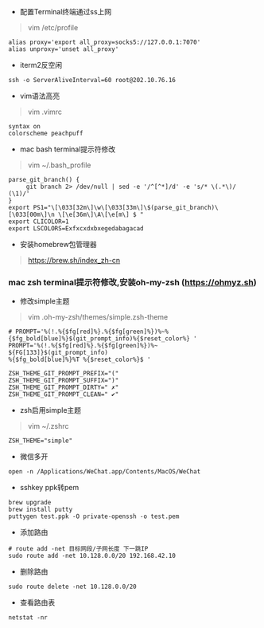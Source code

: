 * 配置Terminal终端通过ss上网
>vim /etc/profile
```
alias proxy='export all_proxy=socks5://127.0.0.1:7070'
alias unproxy='unset all_proxy'
```

* iterm2反空闲
```
ssh -o ServerAliveInterval=60 root@202.10.76.16
```
* vim语法高亮
> vim .vimrc
```
syntax on
colorscheme peachpuff
```


* mac bash terminal提示符修改
>vim ~/.bash_profile
```
parse_git_branch() {
     git branch 2> /dev/null | sed -e '/^[^*]/d' -e 's/* \(.*\)/ (\1)/'
}
export PS1="\[\033[32m\]\w\[\033[33m\]\$(parse_git_branch)\[\033[00m\]\n \[\e[36m\]\A\[\e[m\] $ "
export CLICOLOR=1
export LSCOLORS=Exfxcxdxbxegedabagacad
```

* 安装homebrew包管理器
>https://brew.sh/index_zh-cn



### mac zsh terminal提示符修改,安装oh-my-zsh (https://ohmyz.sh)
* 修改simple主题
> vim .oh-my-zsh/themes/simple.zsh-theme
```
# PROMPT='%(!.%{$fg[red]%}.%{$fg[green]%})%~%{$fg_bold[blue]%}$(git_prompt_info)%{$reset_color%} '
PROMPT='%(!.%{$fg[red]%}.%{$fg[green]%})%~ ${FG[133]}$(git_prompt_info)
%{$fg_bold[blue]%}%T %{$reset_color%}$ '

ZSH_THEME_GIT_PROMPT_PREFIX="("
ZSH_THEME_GIT_PROMPT_SUFFIX=")"
ZSH_THEME_GIT_PROMPT_DIRTY=" ✗"
ZSH_THEME_GIT_PROMPT_CLEAN=" ✔"
```
* zsh启用simple主题
>vim ~/.zshrc
```
ZSH_THEME="simple"
```

* 微信多开
```
open -n /Applications/WeChat.app/Contents/MacOS/WeChat
```

* sshkey ppk转pem
```
brew upgrade
brew install putty
puttygen test.ppk -O private-openssh -o test.pem
```

* 添加路由
```
# route add -net 目标网段/子网长度 下一跳IP
sudo route add -net 10.128.0.0/20 192.168.42.10
```
* 删除路由
```
sudo route delete -net 10.128.0.0/20
```
* 查看路由表
```
netstat -nr
```
